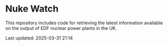 # Nuke Watch

This repository includes code for retrieving the latest information available on the output of EDF nuclear power plants in the UK.

Last updated: 2025-03-31 21:14